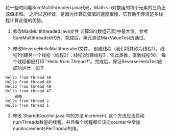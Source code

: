 花一些时间看SumMultithreaded.java代码。Math.sin对数组的每个元素的三角正弦值求和。
之所以这样做，是因为计算正弦值的速度很慢，它有助于弄清楚多线程计算此值的优势。

1. 修改MaxMultithreaded.java文件
计算Sin(数组元素)中最大值。参考SumMultithreaded代码。完成后，单元测试MaxValueTest应通过。

2. 修改ReverseHelloMultithreaded文件，
创建线程（我们将其称为线程1）。线程1创建另一个线程（线程2）；线程2创建线程3；依此类推，直到线程50。
每个线程都应打印 "Hello from Thread <num>!"。完成后，保证ReverseHelloTest应成功运行，如下
```
Hello from thread 50
Hello from thread 49
Hello from thread 48
Hello from thread 47
... 省略
Hello from thread 2
Hello from thread 1
```
3. 修改 SharedCounter.java 中的方法 increment. 
这个方法应该启动numThreads数量的线程，并且每个线程都应该向counter中增加numIncrementsPerThread的值。